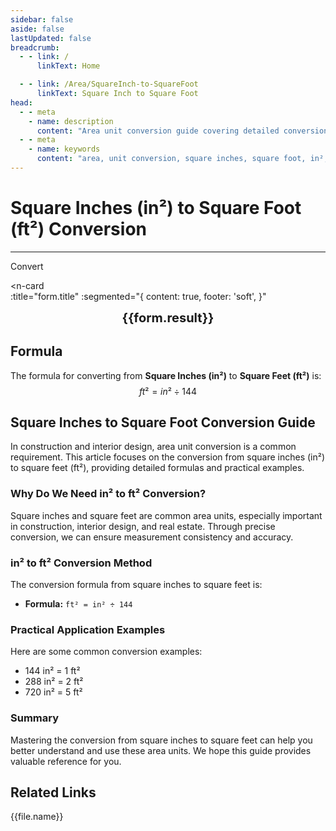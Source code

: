 ```yaml
---
sidebar: false
aside: false
lastUpdated: false
breadcrumb:
  - - link: /
      linkText: Home

  - - link: /Area/SquareInch-to-SquareFoot
      linkText: Square Inch to Square Foot
head:
  - - meta
    - name: description
      content: "Area unit conversion guide covering detailed conversion formulas and explanations from square inches (in²) to square feet (ft²)."
  - - meta
    - name: keywords
      content: "area, unit conversion, square inches, square foot, in², ft², square inches to square foot, area conversion guide, square inches to ft² conversion, in² to ft² conversion, square inches to square foot, inch square to square foot, square inches square foot converter, in² to ft², square inches convert square foot, inch square to square foot, square inches to square foot conversion, in² square foot conversion, square inches square foot calculation, inch square square foot conversion, square inches convert square foot, in² to square foot, square inches square foot converter, inch square to square foot conversion, square inches square foot conversion formula, in² convert square foot, square inches to square foot calculation, inch square convert square foot, square inches square foot conversion table, in² square foot conversion, square inches to square foot calculation, inch square square foot conversion, square inches to square foot conversion tool, in² to square foot conversion, square inches square foot unit conversion, area conversion"
---
```

# Square Inches (in²) to Square Foot (ft²) Conversion
---
<script setup>
import { onMounted, reactive, inject, ref } from 'vue'
import { NButton, NForm, NFormItem, NInput, NInputNumber, NSelect, NCard, useMessage,NGrid ,NGi } from 'naive-ui'
import { defineClientComponent } from 'vitepress'
import { Area } from '../files';
const seoKey = [
  'square inches to square foot conversion',
  'in² to ft² conversion',
  'square inches to square foot',
  'inch square to square foot',
  'square inches square foot converter',
  'in² to ft²',
  'square inches convert square foot',
  'inch square to square foot',
  'square inches to square foot conversion',
  'in² square foot conversion',
  'square inches square foot calculation',
  'inch square square foot conversion',
  'square inches convert square foot',
  'in² to square foot',
  'square inches square foot converter',
  'inch square to square foot conversion',
  'square inches square foot conversion formula',
  'in² convert square foot',
  'square inches to square foot calculation',
  'inch square convert square foot',
  'square inches square foot conversion table',
  'in² square foot conversion',
  'square inches to square foot calculation',
  'inch square square foot conversion',
  'square inches to square foot conversion tool',
  'in² to square foot conversion',
  'square inches square foot unit conversion',
  'area conversion'
]
const convert = inject('convert')

const form = reactive({
  number: null,
  result: '',
})

const convertHandler = () => {
  if (form.number !== null && !isNaN(form.number)) {
    const convertedValue = parseFloat(form.number) / 144
    form.result = `${form.number}in² = ${convertedValue.toFixed(6)}ft²`
  } else {
    form.result = 'Please enter a valid number.'
  }
}
</script>

<n-form size="large" :model="form">
  <n-form-item label="Square Inches (in²)">
    <n-input-number v-model:value="form.number" placeholder="Enter square inches" style="width: 100%" />
  </n-form-item>
  <n-form-item>
    <n-button type="info" @click="convertHandler" block>Convert</n-button>
  </n-form-item>
</n-form>

<n-card  
  :title="form.title"
  :segmented="{
    content: true,
    footer: 'soft',
  }"
>
  <div  style="text-align:center;font-size:20px;">
    <strong>{{form.result}}</strong>
  </div>
    <template #footer>
    <div>
      <span v-for="item of seoKey">{{item}}, </span>
    </div>
  </template>
</n-card>

## Formula

The formula for converting from **Square Inches (in²)** to **Square Feet (ft²)** is:
$$ ft² = in² \div 144 $$

## Square Inches to Square Foot Conversion Guide

In construction and interior design, area unit conversion is a common requirement. This article focuses on the conversion from square inches (in²) to square feet (ft²), providing detailed formulas and practical examples.

### Why Do We Need in² to ft² Conversion?

Square inches and square feet are common area units, especially important in construction, interior design, and real estate. Through precise conversion, we can ensure measurement consistency and accuracy.

### in² to ft² Conversion Method

The conversion formula from square inches to square feet is:

- **Formula:** `ft² = in² ÷ 144`

### Practical Application Examples

Here are some common conversion examples:

- 144 in² = 1 ft²
- 288 in² = 2 ft²
- 720 in² = 5 ft²

### Summary

Mastering the conversion from square inches to square feet can help you better understand and use these area units. We hope this guide provides valuable reference for you.

## Related Links
<n-grid x-gap="12" :cols="2">
  <n-gi v-for="(file, index) in Area" :key="index">
    <n-button
      text
      tag="a"
      :href="file.path"
      type="info"
    >
      {{file.name}}
    </n-button>
  </n-gi>
</n-grid>